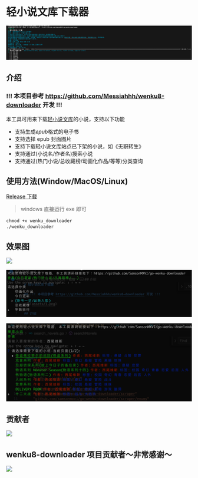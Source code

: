 # 轻小说文库下载器

![](assets/1.png)

## 介绍

### !!! 本项目参考 https://github.com/Messiahhh/wenku8-downloader 开发 !!!

本工具可用来下载[轻小说文库](https://www.wenku8.net/index.php)的小说，支持以下功能

- 支持生成*epub*格式的电子书
- 支持选择 epub 封面图片
- 支持下载轻小说文库站点已下架的小说，如《无职转生》
- 支持通过(小说名/作者名)搜索小说
- 支持通过(热门小说/总收藏榜/动画化作品/等等)分类查询

## 使用方法(Window/MacOS/Linux)

[Release 下载](https://github.com/SamsonMXVI/go-wenku-downloader)

> windows 直接运行 exe 即可

```shell
chmod +x wenku_downloader
./wenku_downloader
```

## 效果图

![](assets/2.png)

![](assets/3.png)

![](assets/4.png)

## 贡献者

<a href="https://github.com/SamsonMXVI/go-wenku-downloader/graphs/contributors">
  <img src="https://contrib.rocks/image?repo=SamsonMXVI/go-wenku-downloader" />
</a>

## wenku8-downloader 项目贡献者～非常感谢～

<a href="https://github.com/Messiahhh/wenku8-downloader/graphs/contributors">
  <img src="https://contrib.rocks/image?repo=Messiahhh/wenku8-downloader" />
</a>
